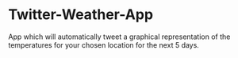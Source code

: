 # Twitter-Weather-App
App which will automatically tweet a graphical representation of the temperatures for your chosen location for the next 5 days.
